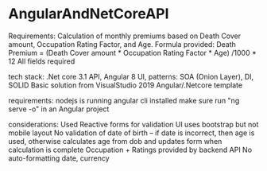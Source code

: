# AngularAndNetCoreAPI
Requirements:
Calculation of monthly premiums based on Death Cover amount, Occupation Rating Factor, and Age.
Formula provided: 
Death Premium = (Death Cover amount * Occupation Rating Factor * Age) /1000 * 12
All fields required

tech stack:
.Net core 3.1 API, Angular 8 UI, 
patterns: SOA (Onion Layer), DI, SOLID
Basic solution from VisualStudio 2019 Angular/.Netcore template
 
requirements: 
nodejs is running
angular cli installed
make sure run  "ng serve -o" in an Angular project

considerations:
Used Reactive forms for validation
UI uses bootstrap but not mobile layout
No validation of date of birth – if date is incorrect, then age is used, otherwise calculates age from dob and updates form when calculation is complete
Occupation + Ratings provided by backend API
No auto-formatting date, currency